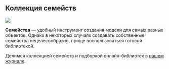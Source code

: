 ## Коллекция семейств

![](/img/RPR_10/1649926754_revfams_20cover.jpg#rounded)

**Семейства** — удобный инструмент создания модели для самых разных объектов. Однако в некоторых случаях создавать собственные семейства нецелесообразно, проще воспользоваться готовой библиотекой.

Делимся коллекцией семейств и подборкой онлайн-библиотек в [нашем журнале](https://softculture.cc/blog/entries/articles/biblioteka-semeystv-revit).
